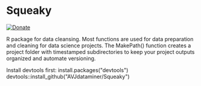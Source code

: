 # Squeaky

[![Donate](https://img.shields.io/badge/Donate-PayPal-blue.svg)](https://www.paypal.com/cgi-bin/webscr?cmd=_s-xclick&hosted_button_id=66Q4HSFSKN7DL)  

R package for data cleansing.
Most functions are used for data preparation and cleaning for data science projects. The MakePath() function creates a project folder with timestamped subdirectories to keep your project outputs organized and automate versioning. 

Install devtools first: install.packages("devtools")
devtools::install_github("AVJdataminer/Squeaky")
